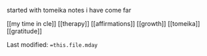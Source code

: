 started with tomeika notes
i have come far

[[my time in cle]]   [[therapy]]   [[affirmations]]   [[growth]]   [[tomeika]]   [[gratitude]]

Last modified: `=this.file.mday`